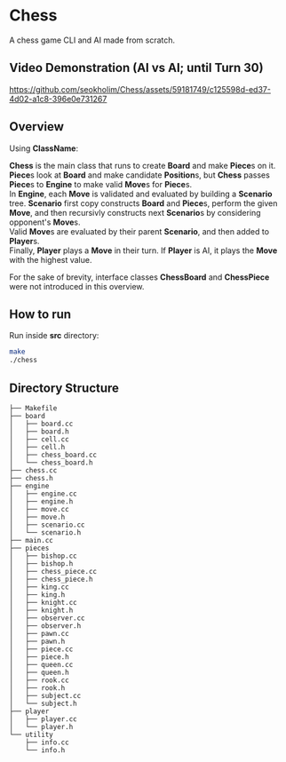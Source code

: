 # Chess

A chess game CLI and AI made from scratch.

## Video Demonstration (AI vs AI; until Turn 30)
https://github.com/seokholim/Chess/assets/59181749/c125598d-ed37-4d02-a1c8-396e0e731267

## Overview

Using **ClassName**: 

**Chess** is the main class that runs to create **Board** and make **Piece**s on it.        
**Piece**s look at **Board** and make candidate **Position**s, but **Chess** passes **Piece**s to **Engine** to make valid **Move**s for **Piece**s.     
In **Engine**, each **Move** is validated and evaluated by building a **Scenario** tree. **Scenario** first copy constructs **Board** and **Piece**s, perform the given **Move**, and then recursivly constructs next **Scenario**s by considering opponent's **Move**s.     
Valid **Move**s are evaluated by their parent **Scenario**, and then added to **Player**s.     
Finally, **Player** plays a **Move** in their turn. If **Player** is AI, it plays the **Move** with the highest value.   

For the sake of brevity, interface classes **ChessBoard** and **ChessPiece** were not introduced in this overview.

## How to run

Run inside **src** directory:

```bash
make
./chess
```  

## Directory Structure  

```
├── Makefile
├── board
│   ├── board.cc
│   ├── board.h
│   ├── cell.cc
│   ├── cell.h
│   ├── chess_board.cc
│   └── chess_board.h
├── chess.cc
├── chess.h
├── engine
│   ├── engine.cc
│   ├── engine.h
│   ├── move.cc
│   ├── move.h
│   ├── scenario.cc
│   └── scenario.h
├── main.cc
├── pieces
│   ├── bishop.cc
│   ├── bishop.h
│   ├── chess_piece.cc
│   ├── chess_piece.h
│   ├── king.cc
│   ├── king.h
│   ├── knight.cc
│   ├── knight.h
│   ├── observer.cc
│   ├── observer.h
│   ├── pawn.cc
│   ├── pawn.h
│   ├── piece.cc
│   ├── piece.h
│   ├── queen.cc
│   ├── queen.h
│   ├── rook.cc
│   ├── rook.h
│   ├── subject.cc
│   └── subject.h
├── player
│   ├── player.cc
│   └── player.h
└── utility
    ├── info.cc
    └── info.h
```

